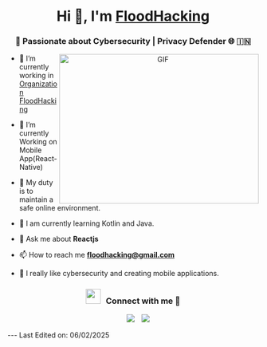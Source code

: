 <h1 align="center">Hi 👋, I'm <a href="https://100rabhcsmc.github.io/Me.io/" target="blank">
FloodHacking</a></h1>
<h3 align="center">🔐 Passionate about Cybersecurity | Privacy Defender 🌐 &#127470;&#127475</h3>

<a target="_blank" align="center">
  <img align="right" top="500" height="300" width="400" alt="GIF" src="https://media.giphy.com/media/SWoSkN6DxTszqIKEqv/giphy.gif">
</a>

- 🔭 I’m currently working in <a href="https://floodhacking.com/" target="blank"> Organization FloodHacking</a>

- 🌱 I’m currently Working on Mobile App(React-Native)

- 🤝 My duty is to maintain a safe online environment.

- 🌱 I am currently learning Kotlin and Java.

- 💬 Ask me about **Reactjs**

- 📫 How to reach me **floodhacking@gmail.com**

- 📄 I really like cybersecurity and creating mobile applications.
<h3 align="center" > <img src="https://media.giphy.com/media/iY8CRBdQXODJSCERIr/giphy.gif" width="30" height="30" style="margin-right: 10px;">Connect with me 🤝 </h3>

<p align="center">

 <div align="center"  class="icons-social" style="margin-left: 10px;">
        <a style="margin-left: 10px;" target="_blank" href="https://github.com/FloodHacking">
		<img src="https://img.icons8.com/doodle/40/000000/github--v1.png"></a>
		<a style="margin-left: 10px;" target="_blank" href="[https://www.youtube.com/channel/UC-ZdNkKNHC6KguDqNFKO2Nw?view_as=subscriber](https://www.youtube.com/@floodhacking)">
				<img src="https://img.icons8.com/doodle/1x/youtube--v2.png" ></a>
      </div>

</p>
---
Last Edited on: 06/02/2025


